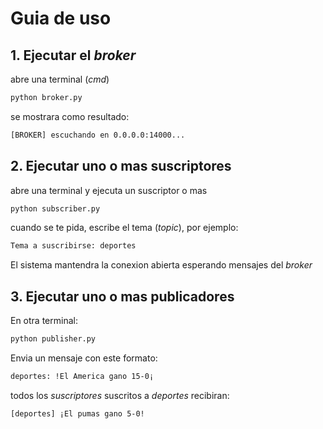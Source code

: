 # Guia de uso

## 1. Ejecutar el *broker*
abre una terminal (*cmd*)
~~~bash
python broker.py
~~~

se mostrara como resultado:
~~~bash 
[BROKER] escuchando en 0.0.0.0:14000...
~~~

## 2. Ejecutar uno o mas suscriptores

abre una terminal y ejecuta un suscriptor
o mas
~~~bash 
python subscriber.py
~~~
cuando se te pida, escribe el tema (*topic*), por ejemplo:
~~~bash
Tema a suscribirse: deportes
~~~
El sistema mantendra la conexion abierta esperando mensajes del *broker*

## 3. Ejecutar uno o mas publicadores
En otra terminal: 
~~~bash
python publisher.py
~~~
Envia un mensaje con este formato:
~~~bash
deportes: !El America gano 15-0¡
~~~
todos los *suscriptores* suscritos a *deportes* recibiran:
~~~bash
[deportes] ¡El pumas gano 5-0!
~~~ 